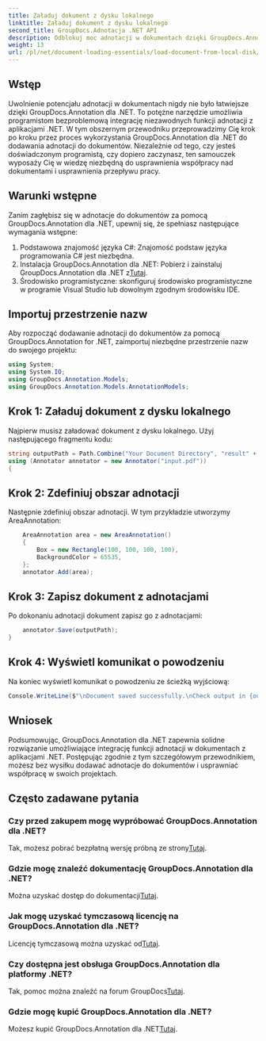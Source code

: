 ```yaml
---
title: Załaduj dokument z dysku lokalnego
linktitle: Załaduj dokument z dysku lokalnego
second_title: GroupDocs.Adnotacja .NET API
description: Odblokuj moc adnotacji w dokumentach dzięki GroupDocs.Annotation dla .NET. Bezproblemowo integruj funkcje adnotacji z aplikacjami .NET.
weight: 13
url: /pl/net/document-loading-essentials/load-document-from-local-disk/
---
```

## Wstęp
Uwolnienie potencjału adnotacji w dokumentach nigdy nie było łatwiejsze dzięki GroupDocs.Annotation dla .NET. To potężne narzędzie umożliwia programistom bezproblemową integrację niezawodnych funkcji adnotacji z aplikacjami .NET. W tym obszernym przewodniku przeprowadzimy Cię krok po kroku przez proces wykorzystania GroupDocs.Annotation dla .NET do dodawania adnotacji do dokumentów. Niezależnie od tego, czy jesteś doświadczonym programistą, czy dopiero zaczynasz, ten samouczek wyposaży Cię w wiedzę niezbędną do usprawnienia współpracy nad dokumentami i usprawnienia przepływu pracy.
## Warunki wstępne
Zanim zagłębisz się w adnotacje do dokumentów za pomocą GroupDocs.Annotation dla .NET, upewnij się, że spełniasz następujące wymagania wstępne:
1. Podstawowa znajomość języka C#: Znajomość podstaw języka programowania C# jest niezbędna.
2. Instalacja GroupDocs.Annotation dla .NET: Pobierz i zainstaluj GroupDocs.Annotation dla .NET z[Tutaj](https://releases.groupdocs.com/annotation/net/).
3. Środowisko programistyczne: skonfiguruj środowisko programistyczne w programie Visual Studio lub dowolnym zgodnym środowisku IDE.

## Importuj przestrzenie nazw
Aby rozpocząć dodawanie adnotacji do dokumentów za pomocą GroupDocs.Annotation for .NET, zaimportuj niezbędne przestrzenie nazw do swojego projektu:
```csharp
using System;
using System.IO;
using GroupDocs.Annotation.Models;
using GroupDocs.Annotation.Models.AnnotationModels;
```

## Krok 1: Załaduj dokument z dysku lokalnego
Najpierw musisz załadować dokument z dysku lokalnego. Użyj następującego fragmentu kodu:
```csharp
string outputPath = Path.Combine("Your Document Directory", "result" + Path.GetExtension("input.pdf"));
using (Annotator annotator = new Annotator("input.pdf"))
{
```
## Krok 2: Zdefiniuj obszar adnotacji
Następnie zdefiniuj obszar adnotacji. W tym przykładzie utworzymy AreaAnnotation:
```csharp
    AreaAnnotation area = new AreaAnnotation()
    {
        Box = new Rectangle(100, 100, 100, 100),
        BackgroundColor = 65535,
    };
    annotator.Add(area);
```
## Krok 3: Zapisz dokument z adnotacjami
Po dokonaniu adnotacji dokument zapisz go z adnotacjami:
```csharp
    annotator.Save(outputPath);
}
```
## Krok 4: Wyświetl komunikat o powodzeniu
Na koniec wyświetl komunikat o powodzeniu ze ścieżką wyjściową:
```csharp
Console.WriteLine($"\nDocument saved successfully.\nCheck output in {outputPath}.");
```

## Wniosek
Podsumowując, GroupDocs.Annotation dla .NET zapewnia solidne rozwiązanie umożliwiające integrację funkcji adnotacji w dokumentach z aplikacjami .NET. Postępując zgodnie z tym szczegółowym przewodnikiem, możesz bez wysiłku dodawać adnotacje do dokumentów i usprawniać współpracę w swoich projektach.
## Często zadawane pytania
### Czy przed zakupem mogę wypróbować GroupDocs.Annotation dla .NET?
 Tak, możesz pobrać bezpłatną wersję próbną ze strony[Tutaj](https://releases.groupdocs.com/).
### Gdzie mogę znaleźć dokumentację GroupDocs.Annotation dla .NET?
 Można uzyskać dostęp do dokumentacji[Tutaj](https://tutorials.groupdocs.com/annotation/net/).
### Jak mogę uzyskać tymczasową licencję na GroupDocs.Annotation dla .NET?
 Licencję tymczasową można uzyskać od[Tutaj](https://purchase.groupdocs.com/temporary-license/).
### Czy dostępna jest obsługa GroupDocs.Annotation dla platformy .NET?
 Tak, pomoc można znaleźć na forum GroupDocs[Tutaj](https://forum.groupdocs.com/c/annotation/10).
### Gdzie mogę kupić GroupDocs.Annotation dla .NET?
 Możesz kupić GroupDocs.Annotation dla .NET[Tutaj](https://purchase.groupdocs.com/buy).